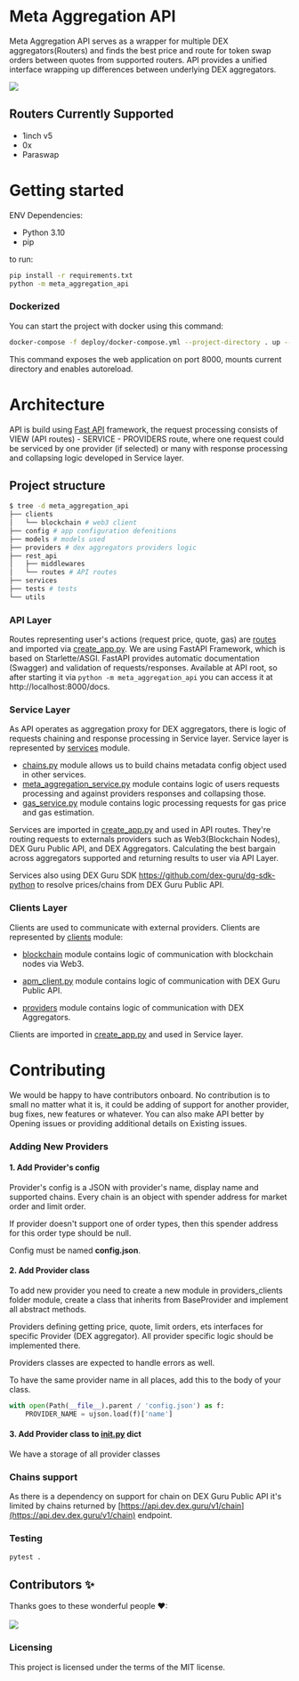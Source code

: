# Meta Aggregation API

Meta Aggregation API serves as a wrapper for multiple DEX aggregators(Routers) and finds the best price and route for token swap orders between quotes from supported routers. API provides a unified interface wrapping up differences between underlying DEX aggregators. 


![](https://3858771017-files.gitbook.io/~/files/v0/b/gitbook-x-prod.appspot.com/o/spaces%2F-MO2nrmwh_DoxKc1v80n%2Fuploads%2FpzxWvRRde5elM1z98Gf0%2FRouter.png?alt=media&token=5c0e38fc-5310-431c-9e8b-c77f3e4903ef)

## Routers Currently Supported 
- 1inch v5 
- 0x  
- Paraswap

# Getting started

ENV Dependencies:

* Python 3.10
* pip

to run:

```bash
pip install -r requirements.txt
python -m meta_aggregation_api

```

### Dockerized

You can start the project with docker using this command:

```bash
docker-compose -f deploy/docker-compose.yml --project-directory . up --build
```

This command exposes the web application on port 8000, mounts current directory and
enables autoreload.

# Architecture

API is build using [Fast API](https://fastapi.tiangolo.com/) framework, the request
processing consists of VIEW (API routes) - SERVICE - PROVIDERS route, where one request
could be serviced by one provider (if selected) or many with response processing and
collapsing logic developed in Service layer.

## Project structure

```bash
$ tree -d meta_aggregation_api
├── clients
│   └── blockchain # web3 client
├── config # app configuration defenitions
├── models # models used
├── providers # dex aggregators providers logic
├── rest_api
│   ├── middlewares
│   └── routes # API routes
├── services
├── tests # tests
└── utils
```

### API Layer

Routes representing user's actions (request price, quote, gas) are [routes](meta_aggregation_api%2Frest_api%2Froutes) and
imported
via [create_app.py](meta_aggregation_api%2Frest_api%2Fcreate_app.py). We are using FastAPI Framework, which is based on
Starlette/ASGI.
FastAPI provides automatic documentation (Swagger) and validation of requests/responses.
Available at
API root, so after starting it via `python -m meta_aggregation_api` you can access it
at http://localhost:8000/docs.

### Service Layer

As API operates as aggregation proxy for DEX aggregators, there is logic of requests
chaining and
response processing in Service layer. Service layer is represented by [services](meta_aggregation_api%2Fservices)
module.

* [chains.py](meta_aggregation_api%2Fservices%2Fchains.py) module allows us to build chains metadata config object used
  in other services.
* [meta_aggregation_service.py](meta_aggregation_api%2Fservices%2Fmeta_aggregation_service.py) module contains logic of users requests
  processing and against
  providers responses and collapsing those.
* [gas_service.py](meta_aggregation_api%2Fservices%2Fgas_service.py) module contains logic processing requests for gas price
  and gas estimation.

Services are imported in [create_app.py](meta_aggregation_api%2Frest_api%2Fcreate_app.py) and used in API routes. They're routing
requests to externals providers
such as Web3(Blockchain Nodes), DEX Guru Public API, and DEX Aggregators. Calculating
the best bargain across
aggregators supported and returning results to user via API Layer.

Services also using DEX Guru SDK https://github.com/dex-guru/dg-sdk-python to resolve
prices/chains from
DEX Guru Public API.

### Clients Layer

Clients are used to communicate with external providers. Clients are represented by 
[clients](meta_aggregation_api%2Fclients) module:

* [blockchain](meta_aggregation_api%2Fclients%2Fblockchain) module contains logic of communication with blockchain
  nodes via Web3.
* [apm_client.py](meta_aggregation_api%2Fclients%2Fapm_client.py) module contains logic of communication with DEX Guru
  Public API.

* [providers](meta_aggregation_api%2Fproviders) module contains logic of communication with DEX Aggregators.

Clients are imported in [create_app.py](meta_aggregation_api%2Frest_api%2Fcreate_app.py) and used in Service layer.

# Contributing

We would be happy to have contributors onboard. No contribution is to small no matter
what it is, it could be adding of support for another provider, bug fixes, new features
or whatever. You can also make API better by Opening issues or providing additional
details
on Existing issues.

### Adding New Providers

#### 1. Add Provider's config

Provider's config is a JSON with provider's name, display name and supported chains.
Every chain is an object with spender address for market order and limit order.

If provider doesn't support one of order types, then this spender address for this order
type should be null.

Config must be named **config.json**.

#### 2. Add Provider class

To add new provider you need to create a new module in providers_clients folder module,
create a class that inherits from BaseProvider and implement all abstract methods.

Providers defining getting price, quote, limit orders, ets interfaces for specific
Provider
(DEX aggregator). All provider specific logic should be implemented there.

Providers classes are expected to handle errors as well.

To have the same provider name in all places, add this to the body of your class.

``` python 
with open(Path(__file__).parent / 'config.json') as f:
    PROVIDER_NAME = ujson.load(f)['name']
```

#### 3. Add Provider class to [__init__.py](meta_aggregation_api%2Fproviders%2F__init__.py) dict

We have a storage of all provider classes

### Chains support

As there is a dependency on support for chain on DEX Guru Public API it's limited by
chains
returned
by [https://api.dev.dex.guru/v1/chain](https://api.dev.dex.guru/v1/chain) endpoint.

### Testing

```bash
pytest .
```

## Contributors ✨

Thanks goes to these wonderful people ❤:<br><br>
<a href = "https://github.com/dex-guru/meta-aggregation-api/graphs/contributors">
<img src = "https://contrib.rocks/image?repo=dex-guru/meta-aggregation-api"/>
</a>

### Licensing

This project is licensed under the terms of the MIT license.
